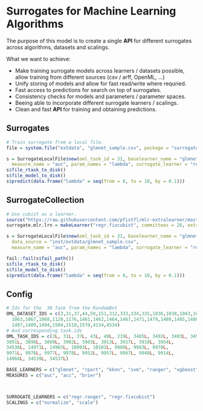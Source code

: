 # Surrogates for Machine Learning Algorithms

The purpose of this model is to create a single **API** for different surrogates across algorithms, datasets and scalings.

What we want to achieve:
- Make training surrogate models across learners / datasets possible, allow training from different sources
  (csv / arff, OpenML, ...)
- Unify storing of models and allow for fast read/write where requried.
- Fast access to predictions for search on top of surrogates.
- Consistency checks for models and parameters / parameter spaces.
- Beeing able to incorporate different surrogate learners / scalings.
- Clean and fast **API** for training and obtaining predictions.


## Surrogates

```r
# Train surrogate from a local file.
file = system.file("extdata", "glmnet_sample.csv", package = "surrogates")

s = SurrogateLocalFile$new(oml_task_id = 31, baselearner_name = "glmnet", data_source = file,
  measure_name = "auc", param_names = "lambda", surrogate_learner = "regr.ranger")
s$file_rtask_to_disk()
s$file_model_to_disk()
s$predict(data.frame("lambda" = seq(from = 0, to = 10, by = 0.1)))
```
## SurrogateCollection

```r
# Use cubist as a learner.
source("https://raw.githubusercontent.com/pfistfl/mlr-extralearner/master/R/RLearner_regr_fixcubist.R")
surrogate.mlr.lrn = makeLearner("regr.fixcubist", committees = 20, extrapolation = 20)

s = SurrogateLocalFile$new(oml_task_id = 31, baselearner_name = "glmnet",
  data_source = "inst/extdata/glmnet_sample.csv",
  measure_name = "auc", param_names = "lambda", surrogate_learner = "regr.ranger")

fail::fail(s$fail_path())
s$file_rtask_to_disk()
s$file_model_to_disk()
s$predict(data.frame("lambda" = seq(from = 0, to = 10, by = 0.1)))
```


## Config

```r
# Ids for the  38 Task from the RandomBot
OML_DATASET_IDS = c(3,31,37,44,50,151,312,333,334,335,1036,1038,1043,1046,1049,1050,
  1063,1067,1068,1120,1176,1461,1462,1464,1467,1471,1479,1480,1485,1486,
  1487,1489,1494,1504,1510,1570,4134,4534)
# And corresponding task.ids
OML_TASK_IDS = c(3L, 31L, 37L, 43L, 49L, 219L, 3485L, 3492L, 3493L, 3494L, 3889L,
3891L, 3896L, 3899L, 3902L, 3903L, 3913L, 3917L, 3918L, 3954L,
34536L, 14971L, 14965L, 10093L, 10101L, 9980L, 9983L, 9970L,
9971L, 9976L, 9977L, 9978L, 9952L, 9957L, 9967L, 9946L, 9914L,
14966L, 34539L, 34537L)

BASE_LEARNERS = c("glmnet", "rpart", "kknn", "svm", "ranger", "xgboost")
MEASURES = c("auc", "acc", "brier")



SURROGATE_LEARNERS = c("regr.ranger", "regr.fixcubist")
SCALINGS = c("normalize", "scale")

```



